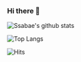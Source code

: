 ### Hi there 👋

![Ssabae's github stats](https://github-readme-stats.vercel.app/api?username=lsb156&show_icons=true)

![Top Langs](https://github-readme-stats.vercel.app/api/top-langs/?username=lsb156&layout=compact)

![Hits](https://hits.seeyoufarm.com/api/count/incr/badge.svg?url=https://velog.io/@lsb156)
